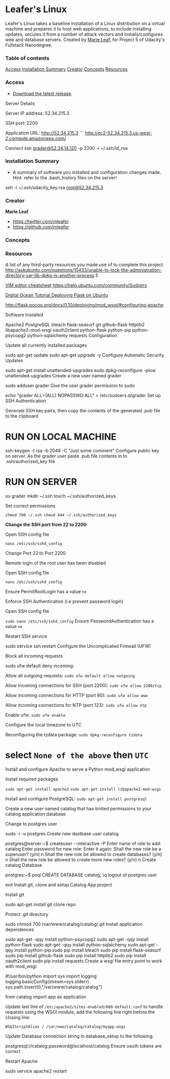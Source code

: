 # Leafer's Linux

Leafer's Linux takes a baseline installation of a Linux distribution on a virtual machine and prepares it to host web applications, to include installing updates, secures it from a number of attack vectors and installs/configures web and database servers. Created by [Marie Leaf](https://twitter.com/mleafer), for Project 5 of Udacity's Fullstack Nanodegree. 


### Table of contents

[Access](#access)
[Installation Summary](#installation-summary)
[Creator](#creator)
[Concepts](#concepts)
[Resources](#resources)

### Access

* [Download the latest release](https://github.com/mleafer/fullstacknanodegree/archive/master.zip).

Server Details

Server IP address: 52.34.215.3

SSH port: 2200

Application URL: http://52.34.215.3 ```
http://ec2-52.34.215.3.us-west-2.compute.amazonaws.com/ 

Connect ssh grader@52.34.14.120 -p 2200 -i ~/.ssh/id_rsa

### Installation Summary
* A summary of software you installed and configuration changes made. Hint: refer to the .bash_history files on the server!

ssh -i ~/.ssh/udacity_key.rsa root@52.34.215.3

### Creator

**Marie Leaf**

* <https://twitter.com/mleafer>
* <https://github.com/mleafer>

### Concepts 



### Resources
A list of any third-party resources you made use of to complete this project.
http://askubuntu.com/questions/15433/unable-to-lock-the-administration-directory-var-lib-dpkg-is-another-process
5

[VIM editor cheatsheet](http://www.fprintf.net/vimCheatSheet.html)
https://help.ubuntu.com/community/Sudoers

[Digital Ocean Tutorial Deploying Flask on Ubuntu](https://www.digitalocean.com/community/tutorials/how-to-deploy-a-flask-application-on-an-ubuntu-vps)

http://flask.pocoo.org/docs/0.10/deploying/mod_wsgi/#configuring-apache


Software Installed

Apache2
PostgreSQL
bleach
flask-seasurf
git
github-flask
httplib2
libapache2-mod-wsgi
oauth2client
python-flask
python-pip
python-psycopg2
python-sqlalchemy
requests
Configuration

Update all currently installed packages

sudo apt-get update
sudo apt-get upgrade -y
Configure Automatic Security Updates

sudo apt-get install unattended-upgrades
sudo dpkg-reconfigure -plow unattended-upgrades
Create a new user named grader

sudo adduser grader
Give the user grader permission to sudo

echo "grader ALL=(ALL) NOPASSWD:ALL" > /etc/sudoers.d/grader
Set up SSH Authentication

Generate SSH key pairs, then copy the contents of the generated .pub file to the clipboard

# RUN ON LOCAL MACHINE
ssh-keygen -t rsa -b 2048 -C "Just some comment"
Configure public key on server. As the grader user paste .pub file contents in to .ssh/authorized_key file

# RUN ON SERVER
su grader
mkdir ~/.ssh
touch ~/.ssh/authorized_keys

Set correct permissions

`chmod 700 ~/.ssh
chmod 644 ~/.ssh/authorized_keys`

**Change the SSH port from 22 to 2200**

Open SSH config file

`nano /etc/ssh/sshd_config`

Change Port 22 to Port 2200

Remote login of the root user has been disabled

Open SSH config file

`nano /etc/ssh/sshd_config`

Ensure PermitRootLogin has a value `no`

Enforce SSH Authentication (i.e prevent password login)

Open SSH config file

`sudo nano /etc/ssh/sshd_config`
Ensure PasswordAuthentication has a value `no`

Restart SSH service

sudo service ssh restart
Configure the Uncomplicated Firewall (UFW)

Block all incoming requests

sudo ufw default deny incoming: 

Allow all outgoing requests: `sudo ufw default allow outgoing`

Allow incoming connections for SSH (port 2200): `sudo ufw allow 2200/tcp`

Allow incoming connections for HTTP (port 80): `sudo ufw allow www`

Allow incoming connections for NTP (port 123): `sudo ufw allow ntp`

Enable ufw: `sudo ufw enable`

Configure the local timezone to UTC

Reconfiguring the tzdata package: `sudo dpkg-reconfigure tzdata`

# select `None of the above` then `UTC`

Install and configure Apache to serve a Python mod_wsgi application

Install required packages

`sudo apt-get install apache2`
`sudo apt-get install libapache2-mod-wsgi`

Install and configure PostgreSQL: `sudo apt-get install postgresql`

Create a new user named catalog that has limited permissions to your catalog application database

Change to postgres user

sudo -i -u postgres
Create new dastbase user catalog

postgres@server:~$ createuser --interactive -P
Enter name of role to add: catalog
Enter password for new role:
Enter it again:
Shall the new role be a superuser? (y/n) n
Shall the new role be allowed to create databases? (y/n) n
Shall the new role be allowed to create more new roles? (y/n) n
Create catalog Database

postgres:~$ psql
CREATE DATABASE catalog;
\q
logout of postgres user

exit
Install git, clone and setup Catalog App project

Install git

sudo apt-get install git
clone repo

Protect .git directory

sudo chmod 700 /var/www/catalog/catalog/.git
Install application dependences

sudo apt-get -qqy install python-psycopg2
sudo apt-get -qqy install python-flask
sudo apt-get -qqy install python-sqlalchemy
sudo apt-get -qqy install python-pip
sudo pip install bleach
sudo pip install flask-seasurf
sudo pip install github-flask
sudo pip install httplib2
sudo pip install oauth2client
sudo pip install requests
Create a wsgi file entry point to work with mod_wsgi

#!/usr/bin/python
import sys
import logging
logging.basicConfig(stream=sys.stderr)
sys.path.insert(0,"/var/www/catalog/catalog")

from catalog import app as application

Update last line of `/etc/apache2/sites-enabled/000-default.conf` to handle requests using the WSGI module, add the following line right before the closing line:

`WSGIScriptAlias / /var/www/catalog/catalog/myapp.wsgi`

Update Database connection string in database_setup to the following:

postgresql://catalog:password@localhost/catalog
Ensure oauth tokens are correct

Restart Apache

sudo service apache2 restart